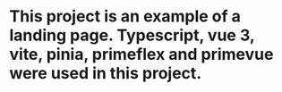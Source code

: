# This project is an example of a landing page. Typescript, vue 3, vite, pinia, primeflex and primevue were used in this project.
